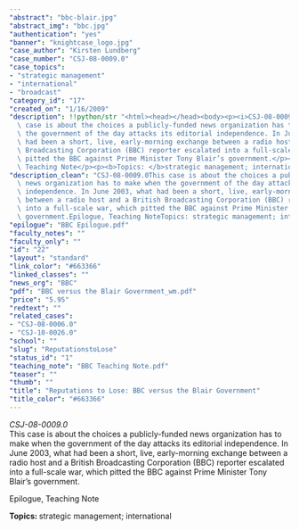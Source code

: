 ```yaml
---
"abstract": "bbc-blair.jpg"
"abstract_img": "bbc.jpg"
"authentication": "yes"
"banner": "knightcase_logo.jpg"
"case_author": "Kirsten Lundberg"
"case_number": "CSJ-08-0009.0"
"case_topics":
- "strategic management"
- "international"
- "broadcast"
"category_id": "17"
"created_on": "1/16/2009"
"description": !!python/str "<html><head></head><body><p><i>CSJ-08-0009.0</i><br/>This\
  \ case is about the choices a publicly-funded news organization has to make when\
  \ the government of the day attacks its editorial independence. In June 2003, what\
  \ had been a short, live, early-morning exchange between a radio host and a British\
  \ Broadcasting Corporation (BBC) reporter escalated into a full-scale war, which\
  \ pitted the BBC against Prime Minister Tony Blair’s government.</p><p>Epilogue,\
  \ Teaching Note</p><p><b>Topics: </b>strategic management; international</p></body></html>"
"description_clean": "CSJ-08-0009.0This case is about the choices a publicly-funded\
  \ news organization has to make when the government of the day attacks its editorial\
  \ independence. In June 2003, what had been a short, live, early-morning exchange\
  \ between a radio host and a British Broadcasting Corporation (BBC) reporter escalated\
  \ into a full-scale war, which pitted the BBC against Prime Minister Tony Blair’s\
  \ government.Epilogue, Teaching NoteTopics: strategic management; international"
"epilogue": "BBC Epilogue.pdf"
"faculty_notes": ""
"faculty_only": ""
"id": "22"
"layout": "standard"
"link_color": "#663366"
"linked_classes": ""
"news_org": "BBC"
"pdf": "BBC versus the Blair Government_wm.pdf"
"price": "5.95"
"redtext": ""
"related_cases":
- "CSJ-08-0006.0"
- "CSJ-10-0026.0"
"school": ""
"slug": "ReputationstoLose"
"status_id": "1"
"teaching_note": "BBC Teaching Note.pdf"
"teaser": ""
"thumb": ""
"title": "Reputations to Lose: BBC versus the Blair Government"
"title_color": "#663366"
---
```

<html><head></head><body><p><i>CSJ-08-0009.0</i><br/>This case is about the choices a publicly-funded news organization has to make when the government of the day attacks its editorial independence. In June 2003, what had been a short, live, early-morning exchange between a radio host and a British Broadcasting Corporation (BBC) reporter escalated into a full-scale war, which pitted the BBC against Prime Minister Tony Blair’s government.</p><p>Epilogue, Teaching Note</p><p><b>Topics: </b>strategic management; international</p></body></html>
